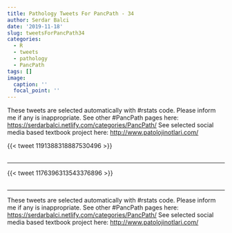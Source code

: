 ```yaml
---
title: Pathology Tweets For PancPath - 34
author: Serdar Balci
date: '2019-11-18'
slug: tweetsForPancPath34
categories:
  - R
  - tweets
  - pathology
  - PancPath
tags: []
image:
  caption: ''
  focal_point: ''
---
```



These tweets are selected automatically with #rstats code. Please inform me if any is inappropriate.
See other #PancPath pages here: https://serdarbalci.netlify.com/categories/PancPath/ 
See selected social media based textbook project here: http://www.patolojinotlari.com/

{{< tweet 1191388318887530496 >}}
<br>
<br>
<hr>
{{< tweet 1176396313543376896 >}}
<br>
<br>
<hr>


These tweets are selected automatically with #rstats code. Please inform me if any is inappropriate.
See other #PancPath pages here: https://serdarbalci.netlify.com/categories/PancPath/ 
See selected social media based textbook project here: http://www.patolojinotlari.com/
